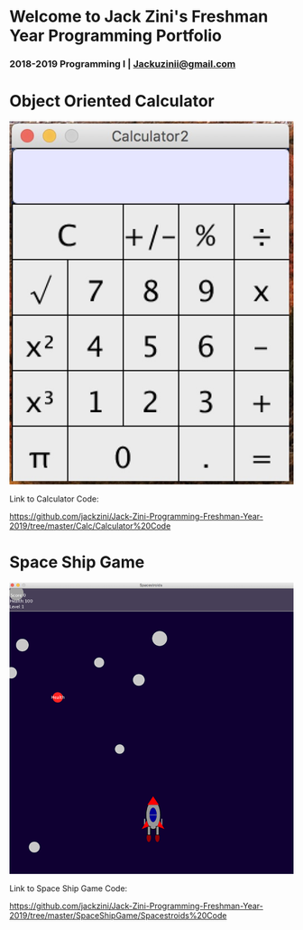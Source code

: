 # Welcome to Jack Zini's Freshman Year Programming Portfolio
### 2018-2019 Programming I | Jackuzinii@gmail.com

# Object Oriented Calculator
![Calculator](https://github.com/jackzini/Jack-Zini-Programming-Freshman-Year-2019/blob/master/Calc/Calculator.jpg?raw=true)

Link to Calculator Code:

https://github.com/jackzini/Jack-Zini-Programming-Freshman-Year-2019/tree/master/Calc/Calculator%20Code

# Space Ship Game
![SpaceShip](https://github.com/jackzini/Jack-Zini-Programming-Freshman-Year-2019/blob/master/SpaceShipGame/Spaceship.png?raw=true)

Link to Space Ship Game Code:

https://github.com/jackzini/Jack-Zini-Programming-Freshman-Year-2019/tree/master/SpaceShipGame/Spacestroids%20Code
